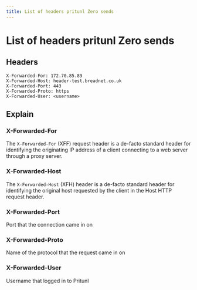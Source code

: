 ```yaml
---
title: List of headers pritunl Zero sends
---
```


# List of headers pritunl Zero sends

## Headers

```text
X-Forwarded-For: 172.70.85.89
X-Forwarded-Host: header-test.breadnet.co.uk
X-Forwarded-Port: 443
X-Forwarded-Proto: https
X-Forwarded-User: <username>
```

## Explain

### X-Forwarded-For

The `X-Forwarded-For` (XFF) request header is a de-facto standard header for identifying the originating IP address of a client connecting to a web server through a proxy server.

### X-Forwarded-Host

The `X-Forwarded-Host` (XFH) header is a de-facto standard header for identifying the original host requested by the client in the Host HTTP request header.

### X-Forwarded-Port

Port that the connection came in on

### X-Forwarded-Proto

Name of the protocol that the request came in on

### X-Forwarded-User

Username that logged in to Pritunl
